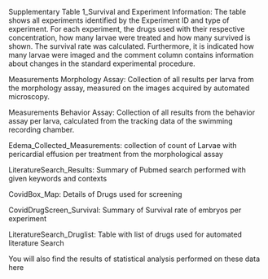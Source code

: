 Supplementary Table  1_Survival and Experiment Information: The table shows all experiments identified by the Experiment ID and type of experiment. For each experiment, the drugs used with their respective concentration, how many larvae were treated and how many survived is shown. The survival rate was calculated. Furthermore, it is indicated how many larvae were imaged and the comment column contains information about changes in the standard experimental procedure.
 
 Measurements Morphology Assay: Collection of all results per larva from the morphology assay, measured on the images acquired by automated microscopy.
 
 Measurements Behavior Assay: Collection of all results from the behavior assay per larva, calculated from the tracking data of the swimming recording chamber.
 
 Edema_Collected_Measurements: collection of count of Larvae with pericardial effusion per treatment from the morphological assay
 
 LiteratureSearch_Results: Summary of Pubmed search performed with given keywords and contexts
 
 CovidBox_Map: Details of Drugs used for screening
 
 CovidDrugScreen_Survival: Summary of Survival rate of embryos per experiment
 
 LiteratureSearch_Druglist: Table with list of drugs used for automated literature Search
 
 You will also find the results of statistical analysis performed on these data here
